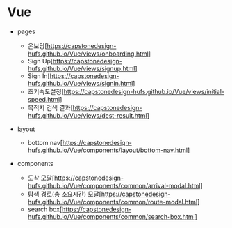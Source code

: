 # Vue

- pages
  - 온보딩[https://capstonedesign-hufs.github.io/Vue/views/onboarding.html]
  - Sign Up[https://capstonedesign-hufs.github.io/Vue/views/signup.html]
  - Sign In[https://capstonedesign-hufs.github.io/Vue/views/signin.html]
  - 초기속도설정[https://capstonedesign-hufs.github.io/Vue/views/initial-speed.html]
  - 목적지 검색 결과[https://capstonedesign-hufs.github.io/Vue/views/dest-result.html]

- layout
  - bottom nav[https://capstonedesign-hufs.github.io/Vue/components/layout/bottom-nav.html]
- components
  - 도착 모달[https://capstonedesign-hufs.github.io/Vue/components/common/arrival-modal.html]
  - 탐색 경로(총 소요시간) 모달[https://capstonedesign-hufs.github.io/Vue/components/common/route-modal.html]
  - search box[https://capstonedesign-hufs.github.io/Vue/components/common/search-box.html]
